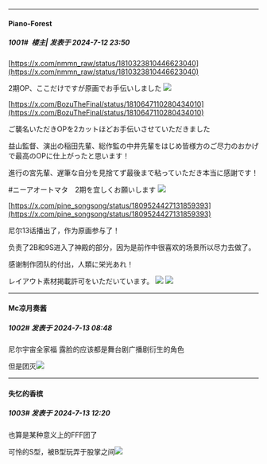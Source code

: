 ﻿
*****

####  Piano-Forest  
##### 1001#         楼主| 发表于 2024-7-12 23:50

[https://x.com/nmmn_raw/status/1810323810446623040](https://x.com/nmmn_raw/status/1810323810446623040)

2期OP、ここだけですが原画でお手伝いしました
<img src="https://p.sda1.dev/18/1a06c8a8c32cc605886023b79ef676e5/SaveTwitter.Net_1810323449342291968_720p_.gif" referrerpolicy="no-referrer">

[https://x.com/BozuTheFinal/status/1810647110280434010](https://x.com/BozuTheFinal/status/1810647110280434010)

ご襲名いただきOPを2カットほどお手伝いさせていただきました

益山監督、演出の稲田先輩、総作監の中井先輩をはじめ皆様方のご尽力のおかげで最高のOPに仕上がったと思います！

進行の宮先輩、遅筆な自分を見捨てず最後まで粘っていただき本当に感謝です！

#ニーアオートマタ　2期を宜しくお願いします
<img src="https://p.sda1.dev/18/cdbd5a519c3239ff3eb8c8efb3896e68/SaveTwitter.Net_1810647020123885568_720p_.gif" referrerpolicy="no-referrer">

[https://x.com/pine_songsong/status/1809524427131859393](https://x.com/pine_songsong/status/1809524427131859393)

尼尔13话播出了，作为原画参与了！

负责了2B和9S进入了神殿的部分，因为是前作中很喜欢的场景所以尽力去做了。

感谢制作团队的付出，人類に栄光あれ！

レイアウト素材掲載許可をいただいています。
<img src="https://p.sda1.dev/18/b9cb18207fd1ec3347624d1c4a1ab925/20240712_234346.jpg" referrerpolicy="no-referrer">
<img src="https://p.sda1.dev/18/b5461fe29dd7faa027fe11f11f8cff5e/20240712_234347.jpg" referrerpolicy="no-referrer">


*****

####  Mc凉月奏酱  
##### 1002#       发表于 2024-7-13 08:48

尼尔宇宙全家福 露脸的应该都是舞台剧广播剧衍生的角色 

但是团灭<img src="https://static.saraba1st.com/image/smiley/face2017/067.png" referrerpolicy="no-referrer">


*****

####  失忆的香槟  
##### 1003#       发表于 2024-7-13 12:20

也算是某种意义上的FFF团了

可怜的S型，被B型玩弄于股掌之间<img src="https://static.saraba1st.com/image/smiley/face2017/067.png" referrerpolicy="no-referrer">

